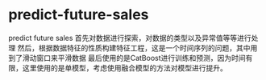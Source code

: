 # predict-future-sales
predict future sales
首先对数据进行探索，对数据的类型以及异常值等等进行处理
然后，根据数据特征的性质构建特征工程，这是一个时间序列的问题，其中用到了滑动窗口来平滑数据
最后使用的是CatBoost进行训练和预测，因为时间有限，这里使用的是单模型，考虑使用融合模型的方法对模型进行提升。
